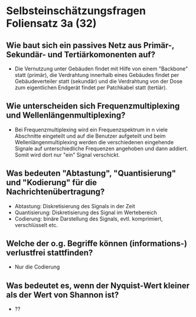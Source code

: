 # Selbsteinschätzungsfragen Foliensatz 3a (32)

## Wie baut sich ein passives Netz aus Primär-, Sekundär- und Tertiärkomonenten auf?

- Die Vernutzung unter Gebäuden findet mit Hilfe von einem "Backbone" statt (primär), die Verdrahtung innerhalb eines Gebäudes findet per Gebäudeverteiler statt (sekundär) und die Verdrahtung von der Dose zum eigentlichen Endgerät findet per Patchkabel statt (tertiär).

## Wie unterscheiden sich Frequenzmultiplexing und Wellenlängenmultiplexing?

- Bei Frequenzmultiplexing wird ein Frequenzspektrum in n viele Abschnitte eingeteilt und auf die Benutzer aufgeteilt und beim Wellenlängenmultiplexing werden die verschiedenen eingehende Signale auf unterschiedliche Frequenzen angehoben und dann addiert. Somit wird dort nur "ein" Signal verschickt. 

## Was bedeuten "Abtastung", "Quantisierung" und "Kodierung" für die Nachrichtenübertragung?

- Abtastung: Diskretisierung des Signals in der Zeit
- Quantisierung: Diskretisierung des Signal im Wertebereich
- Codierung: binäre Darstellung des Signals, evtl. komprimiert, verschlüsselt etc.

## Welche der o.g. Begriffe können (informations-) verlustfrei stattfinden?

- Nur die Codierung

## Was bedeutet es, wenn der Nyquist-Wert kleiner als der Wert von Shannon ist?

- ??